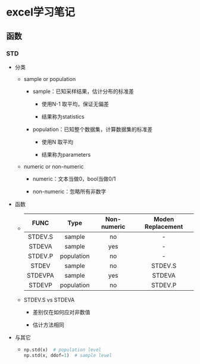 # excel学习笔记

## 函数

### STD

- 分类
  
  - sample or population
    
    - sample：已知采样结果，估计分布的标准差
      
      - 使用N-1 取平均，保证无偏差
      
      - 结果称为statistics
    
    - population：已知整个数据集，计算数据集的标准差
      
      - 使用N 取平均
      
      - 结果称为parameters
  
  - numeric or non-numeric
    
    - numeric：文本当做0，bool当做0/1
    
    - non-numeric：忽略所有非数字

- 函数
  
  - | FUNC    | Type       | Non-numeric | Moden Replacement |
    |:-------:|:----------:|:-----------:|:-----------------:|
    | STDEV.S | sample     | no          | -                 |
    | STDEVA  | sample     | yes         | -                 |
    | STDEV.P | population | no          | -                 |
    | STDEV   | sample     | no          | STDEV.S           |
    | STDEVPA | sample     | yes         | STDEVA            |
    | STDEVP  | population | no          | STDEV.P           |
  
  - STDEV.S vs STDEVA
    
    - 差别仅在如何应对非数值
    
    - 估计方法相同

- 与其它
  
  - ```python
    np.std(x)  # population level
    np.std(x, ddof=1)  # sample level
    ```
